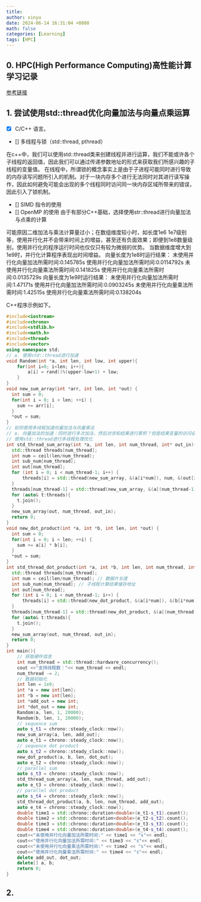```yaml
---
title: 
author: xinyu
date: 2024-06-14 16:31:04 +0800
math: false
categories: [Learning]
tags: [HPC]
---
```


## 0. HPC(High Performance Computing)高性能计算学习记录

[参考链接](https://heptagonhust.github.io/HPC-roadmap/)

## 1. 尝试使用std::thread优化向量加法与向量点乘运算


- [x] C/C++ 语言。

- [] 多线程与锁（std::thread, pthread）

在c++中，我们可以使用std::thread类来创建线程并进行运算，我们不能或许各个子线程的返回值，因此我们可以通过传递参数地址的形式来获取我们所感兴趣的子线程的变量值。
在线程中，所谓锁的概念事实上是由于子进程可能同时进行导致的内存读写问题所引入的机制。对于一块内存多个进行无法同时对其进行读写操作，因此如何避免可能会出现的多个线程同时访问同一块内存区域所带来的错误，因此引入了锁机制。

- [] SIMD 指令的使用
- [] OpenMP 的使用
由于有部分C++基础，选择使用str::thread进行向量加法与点乘的计算


可能原因二维加法与乘法计算量过小；在数组维度较小时，如长度1e6 1e7级别等，使用并行化并不会带来时间上的增益，甚至还有负面效果；即便到1e8数量级别，使用并行化的程序运行时间也仅仅只有较为微弱的优势。
当数据维度增大到1e9时，并行化计算程序表现出时间增益。
向量长度为1e8时运行结果：
未使用并行化向量加法所需时间:0.145785s
使用并行化向量加法所需时间:0.0114792s
未使用并行化向量乘法所需时间:0.141825s
使用并行化向量乘法所需时间:0.0135729s
向量长度为1e9时运行结果：
未使用并行化向量加法所需时间:1.47171s
使用并行化向量加法所需时间:0.0903245s
未使用并行化向量乘法所需时间:1.42515s
使用并行化向量乘法所需时间:0.138204s

C++程序示例如下。

```c++
#include<iostream>
#include<chrono>
#include<stdlib.h>
#include<math.h>
#include<thread>
#include<vector>
using namespace std;
// a. 使用std::thread进行加速
void Random(int *a, int len, int low, int upper){
    for(int i=0; i<len; i++){
        a[i] = rand()%(upper-low+1) + low;
    }
}
void new_sum_array(int *arr, int len, int *out) {
  int sum = 0;
  for(int i = 0; i < len; ++i) {
    sum += arr[i];
  }
  *out = sum;
}
// 如何使用多线程加速向量加法与向量乘法
// a. 向量加法的加速：同时进行多次加法，然后对求和结果进行累积？但是结果变量的访问会出现冲突，依据向量的长度进行分段同时加法，最后再求和
// 使用std::thread进行多线程处理优化
int std_thread_sum_array(int *a, int len, int num_thread, int* out_in){
  std::thread threads[num_thread];
  int num = ceil(len/num_thread);
  int sub_num[num_thread];
  int out[num_thread];
  for (int i = 0; i < num_thread-1; i++) {
      threads[i] = std::thread(new_sum_array, &(a[i*num]), num, &(out[i]));
  }
  threads[num_thread-1] = std::thread(new_sum_array, &(a[(num_thread-1)*num]), len-num*(num_thread-1), &(out[num_thread-1]));
  for (auto& t:threads){
    t.join();
  }
  new_sum_array(out, num_thread, out_in);
  return 0;
}
void new_dot_product(int *a, int *b, int len, int *out) {
  int sum = 0;
  for(int i = 0; i < len; ++i) {
    sum += a[i] * b[i];
  }
  *out = sum;
}
int std_thread_dot_product(int *a, int *b, int len, int num_thread, int* out_in){
  std::thread threads[num_thread];
  int num = ceil(len/num_thread); // 数据片长度
  int sub_num[num_thread]; // 子线程计算结果储存地址
  int out[num_thread];
  for (int i = 0; i < num_thread-1; i++) {
      threads[i] = std::thread(new_dot_product, &(a[i*num]), &(b[i*num]), num, &(out[i]));
  }
  threads[num_thread-1] = std::thread(new_dot_product, &(a[(num_thread-1)*num]), &(b[(num_thread-1)*num]),len-num*(num_thread-1), &(out[num_thread-1]));
  for (auto& t:threads){
    t.join();
  }
  new_sum_array(out, num_thread, out_in);
  return 0;
}
int main(){
    // 获取硬件信息
    int num_thread = std::thread::hardware_concurrency();
    cout <<"支持线程数："<< num_thread << endl;
    num_thread -= 2;
    // 数据初始化
    int len = 1e9;
    int *a = new int[len];
    int *b = new int[len];
    int *add_out = new int;
    int *dot_out = new int;
    Random(a, len, 1, 20000);
    Random(b, len, 1, 20000);
    // sequence sum
    auto s_t1 = chrono::steady_clock::now();
    new_sum_array(a, len, add_out);
    auto e_t1 = chrono::steady_clock::now();
    // sequence dot product
    auto s_t2 = chrono::steady_clock::now();
    new_dot_product(a, b, len, dot_out);
    auto e_t2 = chrono::steady_clock::now();
    // parallel sum
    auto s_t3 = chrono::steady_clock::now();
    std_thread_sum_array(a, len, num_thread, add_out);
    auto e_t3 = chrono::steady_clock::now();
    // parallel dot product
    auto s_t4 = chrono::steady_clock::now();
    std_thread_dot_product(a, b, len, num_thread, add_out);
    auto e_t4 = chrono::steady_clock::now();
    double time1 = std::chrono::duration<double>(e_t1-s_t1).count();
    double time2 = std::chrono::duration<double>(e_t2-s_t2).count();
    double time3 = std::chrono::duration<double>(e_t3-s_t3).count();
    double time4 = std::chrono::duration<double>(e_t4-s_t4).count();
    cout<<"未使用并行化向量加法所需时间:" << time1 << "s"<< endl;
    cout<<"使用并行化向量加法所需时间:" << time3 << "s"<< endl;
    cout<<"未使用并行化向量乘法所需时间:" << time2 << "s"<< endl;
    cout<<"使用并行化向量乘法所需时间:" << time4 << "s"<< endl;
    delete add_out, dot_out;
    delete[] a, b;
    return 0;
}
```

## 2. 